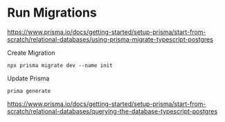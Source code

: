 # Run Migrations

https://www.prisma.io/docs/getting-started/setup-prisma/start-from-scratch/relational-databases/using-prisma-migrate-typescript-postgres

Create Migration
```
npx prisma migrate dev --name init
```

Update Prisma

```
prima generate
```

https://www.prisma.io/docs/getting-started/setup-prisma/start-from-scratch/relational-databases/querying-the-database-typescript-postgres